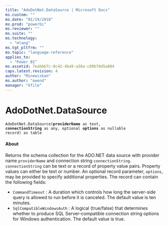```yaml
---
title: "AdoDotNet.DataSource | Microsoft Docs"
ms.custom: ""
ms.date: "01/19/2018"
ms.prod: "powerbi"
ms.reviewer: ""
ms.suite: ""
ms.technology: 
  - "mlang"
ms.tgt_pltfrm: ""
ms.topic: "language-reference"
applies_to: 
  - "Power BI"
ms.assetid: 7eabb67c-8c42-4ba9-a38a-c89b70d5a084
caps.latest.revision: 4
author: "Minewiskan"
ms.author: "owend"
manager: "kfile"
---
```

# AdoDotNet.DataSource
<code>AdoDotNet.DataSource(<b>providerName</b> as text, <b>connectionString</b> as any, optional <b>options</b> as nullable record) as table</code>

#### About
Returns the schema collection for the ADO.NET data source with provider name <code>providerName</code> and connection string <code>connectionString</code>. <code>connectionString</code> can be text or a record of property value pairs. Property values can either be text or number. An optional record parameter, <code>options</code>, may be provided to specify additional properties. The record can contain the following fields: 
*  <code>CommandTimeout</code> : A duration which controls how long the server-side query is allowed to run before it is canceled. The default value is ten minutes.
*  <code>SqlCompatibleWindowsAuth</code> : A logical (true/false) that determines whether to produce SQL Server-compatible connection string options for Windows authentication. The default value is true.

